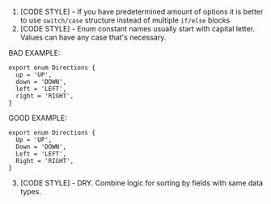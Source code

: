 1. [CODE STYLE] - If you have predetermined amount of options it is better to use ```switch/case``` structure instead
of multiple ```if/else``` blocks
2. [CODE STYLE] - Enum constant names usually start with capital letter. Values can have any case that's necessary.

BAD EXAMPLE:
```
export enum Directions {
  up = 'UP',
  down = 'DOWN',
  left = 'LEFT',
  right = 'RIGHT',
}
```

GOOD EXAMPLE:
```
export enum Directions {
  Up = 'UP',
  Down = 'DOWN',
  Left = 'LEFT',
  Right = 'RIGHT',
}
```

3. [CODE STYLE] - DRY. Combine logic for sorting by fields with same data types.
